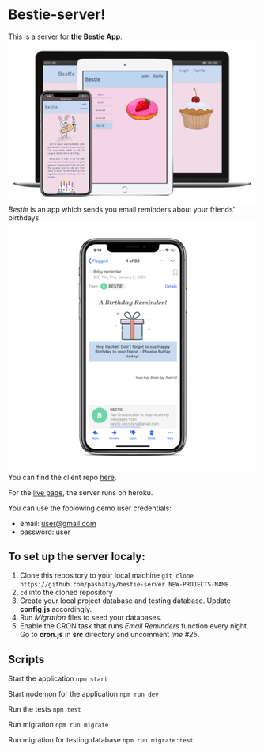 # Bestie-server!

This is a server for **the Bestie App**.
![app image](src/images/demo-devices.png)
_Bestie_ is an app which sends you email reminders about your friends’ birthdays.
![app image](src/images/demo-reminder.png)
You can find the client repo [here](https://github.com/pashatay/bestie).

For the [live page](https://bestie.now.sh/), the server runs on heroku.

You can use the foolowing demo user credentials:

- email: user@gmail.com
- password: user

## To set up the server localy:

1. Clone this repository to your local machine `git clone https://github.com/pashatay/bestie-server NEW-PROJECTS-NAME`
2. `cd` into the cloned repository
3. Create your local project database and testing database. Update **config.js** accordingly.
4. Run _Migration_ files to seed your databases.
5. Enable the CRON task that runs _Email Reminders_ function every night. Go to **cron.js** in **src** directory and uncomment _line #25_.

## Scripts

Start the application `npm start`

Start nodemon for the application `npm run dev`

Run the tests `npm test`

Run migration `npm run migrate`

Run migration for testing database `npm run migrate:test`
